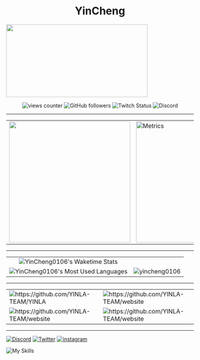 <h1 align="center">YinCheng</h1>

  <a href="https://discord.com/users/464303066628227072">
    <img width="380" height="195" align="center" src="https://lanyard.cnrad.dev/api/464303066628227072?bg=FFFFFF00&animated=true&idleMessage=%E2%96%BC%20Tech%20Stack%20%28Not%20all%20mastered%29"/>
  </a>

<p align="center"> <img alt="views counter" src="https://komarev.com/ghpvc/?username=yincheng0106&label=views&color=8cff00&style=for-the-badge" alt="yincheng0106" /> <img alt="GitHub followers" src="https://img.shields.io/github/followers/YinCheng0106?logo=github&style=for-the-badge"> <img alt="Twitch Status" src="https://img.shields.io/twitch/status/yincheng0106?label=%E8%83%A4%E5%95%A6&logo=twitch&style=for-the-badge"> <img alt="Discord" src="https://img.shields.io/discord/545983691147575307?label=Discord&logo=discord&style=for-the-badge"> </p>

----
  <table align="center">
    <tbody>
        <tr>
            <td>
            <img  align="center" src="https://pbs.twimg.com/media/FqdtJuGaEAAmr1V?format=jpg&name=orig" height="325">
        </td>
        <td>
            <img  src="https://spotify-github-profile.vercel.app/api/view?uid=eason010630&cover_image=true&theme=default&show_offline=false&background_color=000000&bar_color=fa8500&bar_color_cover=true" alt="Metrics" height="325">
           </td>
        </tr>
     </tbody>
     </table>

---

<table align="center">
<tr align="center">
  <td>
    <img src="https://github-readme-stats.vercel.app/api/wakatime?username=YinCheng0106&theme=transparent&layout=Compact" alt="YinCheng0106's Waketime Stats">
  </td>
<tr>
<tr>
  <td>
    <img src="https://github-readme-stats.vercel.app/api/top-langs?username=yincheng0106&show_icons=true&theme=transparent&layout=compact" alt="YinCheng0106's Most Used Languages" />
  </td>
  <td>
    <img src="https://github-readme-stats.vercel.app/api?username=yincheng0106&show_icons=true&show_icons=true&theme=transparent" alt="yincheng0106"/>
  </td>
</tr>
</table>

----

  <table align="center">
    <tr>
      <td>
        <img src="https://github-readme-stats.vercel.app/api/pin/?username=YINLA-TEAM&repo=YINLA&theme=dark#gh-dark-mode-only" alt="https://github.com/YINLA-TEAM/YINLA" url="https://github.com/YINLA-TEAM/YINLA">
      </td>
      <td>
        <img src="https://github-readme-stats.vercel.app/api/pin/?username=YINLA-TEAM&repo=website&theme=dark#gh-dark-mode-only" alt="https://github.com/YINLA-TEAM/website" url="https://github.com/YINLA-TEAM/website">
      </td>
    <tr>
    <tr>
      <td>
        <img src="https://github-readme-stats.vercel.app/api/pin/?username=YinCheng0106&repo=YINJS&theme=dark#gh-dark-mode-only" alt="https://github.com/YINLA-TEAM/website" url="https://github.com/YINLA-TEAM/website">
      </td>
      <td>
        <img src="https://github-readme-stats.vercel.app/api/pin/?username=YinCheng0106&repo=YINLA_PY&theme=dark#gh-dark-mode-only" alt="https://github.com/YINLA-TEAM/website" url="https://github.com/YINLA-TEAM/website">
      </td>
    </tr>
  </table>


---
[![Discord](https://skillicons.dev/icons?i=discord)](https://discord.gg/wkCbSMYFUp) [![Twitter](https://skillicons.dev/icons?i=twitter)](https://twitter.com/Yin_Cheng0106) [![instagram](https://skillicons.dev/icons?i=instagram)](https://www.instagram.com/_yincheng_/)

![My Skills](https://skillicons.dev/icons?i=js,html,css,nodejs,py,cpp,md,vue,vite)